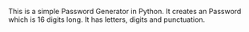 This is a simple Password Generator in Python.
It creates an Password which is 16 digits long. It has letters, digits and punctuation.